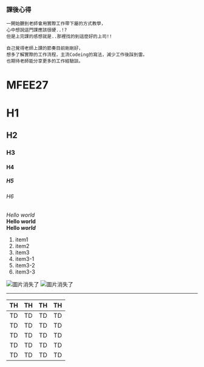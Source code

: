 ### 課後心得
```
一開始聽到老師會用實際工作帶下屬的方式教學，
心中想說這門課應該很硬..!?
但是上完課的感想就是..那裡找的到這麼好的上司!!

自己覺得老師上課的節奏目前剛剛好，
想多了解實際的工作流程，主流Codeing的寫法，減少工作後踩到雷。
也期待老師能分享更多的工作經驗談。
```
# MFEE27 
# H1
## H2
### H3
#### H4
##### H5
###### H6
*Hello world* <br>
**Hello world** <br>
__Hello *world*__

1. item1
2. item2
3. item3
  1. item3-1
  2. item3-2
  3. item3-3
 
![圖片消失了](https://gcdnb.pbrd.co/images/AzJ7Mh45xIEu.jpg?o=1 "This is my cat") 
![圖片消失了](https://gcdnb.pbrd.co/images/9FvFEi4O0cSs.jpg?o=1 "This is my cat") 
<hr>

| TH | TH | TH | TH |
|:--:|:--:|:--:|:--:|
| TD | TD | TD | TD |
| TD | TD | TD | TD |
| TD | TD | TD | TD |
| TD | TD | TD | TD |
| TD | TD | TD | TD |